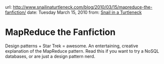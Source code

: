 url: http://www.snailinaturtleneck.com/blog/2010/03/15/mapreduce-the-fanfiction/
date: Tuesday March 15, 2010
from: [Snail in a Turtleneck](http://www.snailinaturtleneck.com/)

# MapReduce the Fanfiction

Design patterns + Star Trek = awesome. An entertaining, creative explanation of the MapReduce pattern. Read this if you want to try a NoSQL databases, or are just a design pattern nerd.

